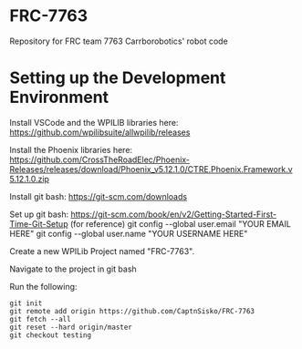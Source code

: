 # FRC-7763
Repository for FRC team 7763 Carrborobotics' robot code

# Setting up the Development Environment

Install VSCode and the WPILIB libraries here:
https://github.com/wpilibsuite/allwpilib/releases

Install the Phoenix libraries here:
https://github.com/CrossTheRoadElec/Phoenix-Releases/releases/download/Phoenix_v5.12.1.0/CTRE.Phoenix.Framework.v5.12.1.0.zip

Install git bash:
https://git-scm.com/downloads

Set up git bash:
https://git-scm.com/book/en/v2/Getting-Started-First-Time-Git-Setup (for reference)
    git config --global user.email "YOUR EMAIL HERE"
    git config --global user.name "YOUR USERNAME HERE"

Create a new WPILib Project named "FRC-7763".

Navigate to the project in git bash

Run the following:

    git init
    git remote add origin https://github.com/CaptnSisko/FRC-7763
    git fetch --all
    git reset --hard origin/master
    git checkout testing
